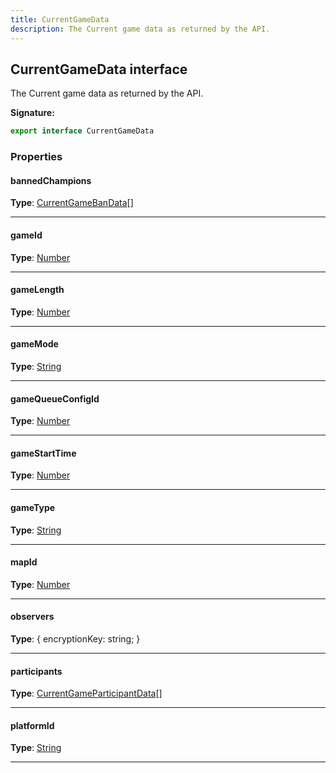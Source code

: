 ```yaml
---
title: CurrentGameData
description: The Current game data as returned by the API.
---
```


## CurrentGameData interface

The Current game data as returned by the API.

**Signature:**

```ts
export interface CurrentGameData 
```

### Properties

#### bannedChampions



**Type**: [CurrentGameBanData](/api/interfaces/currentgamebandata)[]

---

#### gameId



**Type**: [Number](https://developer.mozilla.org/en-US/docs/Web/JavaScript/Reference/Global_Objects/Number)

---

#### gameLength



**Type**: [Number](https://developer.mozilla.org/en-US/docs/Web/JavaScript/Reference/Global_Objects/Number)

---

#### gameMode



**Type**: [String](https://developer.mozilla.org/en-US/docs/Web/JavaScript/Reference/Global_Objects/String)

---

#### gameQueueConfigId



**Type**: [Number](https://developer.mozilla.org/en-US/docs/Web/JavaScript/Reference/Global_Objects/Number)

---

#### gameStartTime



**Type**: [Number](https://developer.mozilla.org/en-US/docs/Web/JavaScript/Reference/Global_Objects/Number)

---

#### gameType



**Type**: [String](https://developer.mozilla.org/en-US/docs/Web/JavaScript/Reference/Global_Objects/String)

---

#### mapId



**Type**: [Number](https://developer.mozilla.org/en-US/docs/Web/JavaScript/Reference/Global_Objects/Number)

---

#### observers



**Type**: {         encryptionKey: string;     }

---

#### participants



**Type**: [CurrentGameParticipantData](/api/interfaces/currentgameparticipantdata)[]

---

#### platformId



**Type**: [String](https://developer.mozilla.org/en-US/docs/Web/JavaScript/Reference/Global_Objects/String)

---

